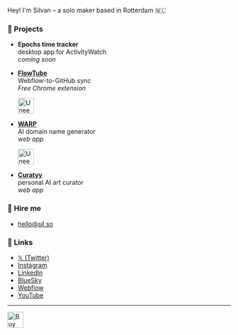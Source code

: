 Hey! I'm Silvan – a solo maker based in Rotterdam 🇳🇱

### 🌱 Projects
- **Epochs time tracker**  
  desktop app for ActivityWatch  
  *coming soon*

- **[FlowTube](https://flowtu.be)**  
  Webflow-to-GitHub sync  
  *Free Chrome extension*
  
  <a href="https://www.uneed.best/tool/flowtube">
    <img src="https://www.uneed.best/EMBED1B.png" target="_blank" alt="Uneed Embed Badge" height="36"/>
  </a>

- **[WARP](https://warp.domains)**  
  AI domain name generator  
  *web app*
  
  <a href="https://www.uneed.best/tool/warp-domains">
    <img src="https://www.uneed.best/EMBED1B.png" target="_blank" alt="Uneed Embed Badge" height="36"/>
  </a>

- **[Curatyy](https://curatyy.ai)**  
  personal AI art curator  
  *web app*

### 💼 Hire me
- [hello@sil.so](mailto:hello@sil.so?subject=Project%20Inquiry%20%7C%20sil.so)

### 💬 Links
- [𝕏 (Twitter)](https://x.com/_silso)  
- [Instagram](https://instagram.com/__silso)  
- [LinkedIn](https://linkedin.com/in/silvansoeters)  
- [BlueSky](https://bsky.app/profile/sil.so)  
- [Webflow](https://webflow.com/silso)  
- [YouTube](https://www.youtube.com/@sil-so)

---

<a href="https://ko-fi.com/M4M11AXHXH">
    <img src="https://storage.ko-fi.com/cdn/kofi1.png?v=6" alt="Buy Me a Coffee" height="36">
</a>
